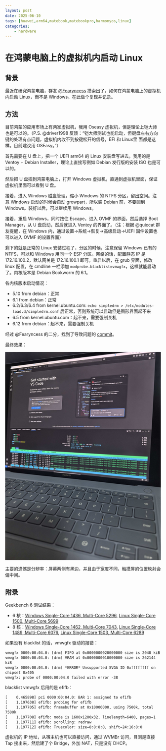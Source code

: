 ```yaml
---
layout: post
date: 2025-06-10
tags: [huawei,arm64,matebook,matebookpro,harmonyos,linux]
categories:
    - hardware
---
```


# 在鸿蒙电脑上的虚拟机内启动 Linux

## 背景

最近在研究鸿蒙电脑，群友 [@Fearyncess](https://github.com/Fearyncess) 摸索出了，如何在鸿蒙电脑上的虚拟机内启动 Linux，而不是 Windows。在此做个复现并记录。

<!-- more -->

## 方法

目前鸿蒙的应用市场上有两家虚拟机，我用 Oseasy 虚拟机，但是理论上铠大师也是可以的。（P.S. @driver1998 反馈：“铠大师测试也能启动，但键盘左右方向键的处理有点问题，虚拟机内收不到按键松开的信号，EFI 和 Linux里 面都是这样。目前建议用 OSEasy。”）

首先需要在 U 盘上，把一个 UEFI arm64 的 Linux 安装盘写进去。我用的是 Ventoy + Debian Installer，理论上直接写例如 Debian 发行版的安装 ISO 也是可以的。

然后把 U 盘插到鸿蒙电脑上，打开 Windows 虚拟机，直通到虚拟机里面，保证虚拟机里面可以看到 U 盘。

接着，进入 Windows 磁盘管理，缩小 Windows 的 NTFS 分区，留出空间。注意 Windows 启动的时候会自动 growpart，所以装 Debian 前，不要回到 Windows。装好以后，可以继续用 Windows。

接着，重启 Windows，同时按住 Escape，进入 OVMF 的界面，然后选择 Boot Manager，从 U 盘启动，然后就进入 Ventoy 的界面了。（注：根据 @quiccat 群友提醒，在 Windows 内，通过设置->系统->恢复->高级启动->UEFI 固件设置也可以进入 OVMF 的设置界面）

剩下的就是正常的 Linux 安装过程了，分区的时候，注意保留 Windows 已有的 NTFS，可以和 Windows 用同一个 ESP 分区。网络的话，配置静态 IP 是 172.16.100.2，默认网关是 172.16.100.1 即可。重启以后，在 grub 界面，修改 linux 配置，在 cmdline 一栏添加 `modprobe.blacklist=vmwgfx`，这样就能启动了。内核版本是 Debian Bookworm 的 6.1。

各内核版本启动情况：

- 5.10 from debian：正常
- 6.1 from debian：正常
- 6.2/6.3/6.4 from kernel.ubuntu.com: `echo simpledrm > /etc/modules-load.d/simpledrm.conf` 后正常，否则系统可以启动但是图形界面起不来
- 6.5 from kernel.ubuntu.com：起不来，需要强制关机
- 6.12 from debian：起不来，需要强制关机

经过 @Fearyncess 的二分，找到了导致问题的 [commit](https://github.com/torvalds/linux/commit/edc25898f0b6cceed6c90b0e79916bd04de7dd19)。

最终效果：

![](./linux-vm-on-harmonyos-computer.png)

主要的遗憾是分辨率：屏幕两侧有黑边，并且由于宽度不同，触摸屏的位置映射会偏中间。

## 附录

Geekbench 6 测试结果：

- 6 核：[Windows Single-Core 1436, Multi-Core 5296](https://browser.geekbench.com/v6/cpu/12309313), [Linux Single-Core 1500, Multi-Core 5699](https://browser.geekbench.com/v6/cpu/12373700)
- 8 核：[Windows Single-Core 1462, Multi-Core 7043](https://browser.geekbench.com/v6/cpu/12309427), [Linux Single-Core 1489, Multi-Core 6076](https://browser.geekbench.com/v6/cpu/12373488), [Linux Single-Core 1503, Multi-Core 6289](https://browser.geekbench.com/v6/cpu/12373797)

如果没有 blacklist 的话，vmwgfx 驱动的报错：

```log
vmwgfx 0000:00:04.0: [drm] FIFO at 0x0000000020000000 size is 2048 kiB
vmwgfx 0000:00:04.0: [drm] VRAM at 0x0000000010000000 size is 262144 kiB
vmwgfx 0000:00:04.0: [drm] *ERROR* Unsupported SVGA ID 0xffffffff on chipset 0x405
vmwgfx: probe of 0000:00:04.0 failed with error -38
```

blacklist vmwgfx 后用的是 efifb：

```log
[    0.465898] pci 0000:00:04.0: BAR 1: assigned to efifb
[    1.197638] efifb: probing for efifb
[    1.197705] efifb: framebuffer at 0x10000000, using 7500k, total 7500k
[    1.197708] efifb: mode is 1600x1200x32, linelength=6400, pages=1
[    1.197711] efifb: scrolling: redraw
[    1.197712] efifb: Truecolor: size=8:8:8:8, shift=24:16:8:0
```

虚拟机的 IP 地址，从宿主机也可以直接访问，通过 WVMBr 访问，目测是直接 Tap 接出来，然后建了个 Bridge，外加 NAT，只是没有 DHCP。
